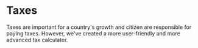 # Taxes
Taxes are important for a country's growth and citizen are responsible for paying taxes. However, we've created a more user-friendly and more advanced tax calculator.